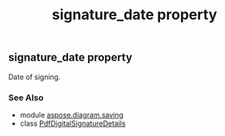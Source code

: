 ﻿---
title: signature_date property
second_title: Aspose.Diagram for Python via .NET API References
description: 
type: docs
weight: 60
url: /python-net/aspose.diagram.saving/pdfdigitalsignaturedetails/signature_date/
is_root: false
---

## signature_date property


Date of signing.

### See Also
* module [aspose.diagram.saving](../../)
* class [PdfDigitalSignatureDetails](/diagram/python-net/aspose.diagram.saving/pdfdigitalsignaturedetails)
